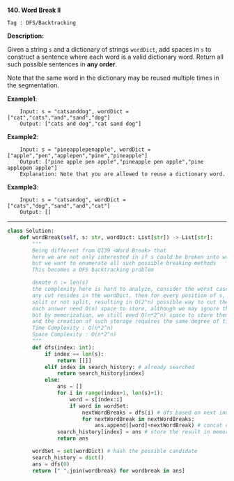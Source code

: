 **140. Word Break II**

```Tag : DFS/Backtracking```

**Description:**

Given a string ```s``` and a dictionary of strings ```wordDict```, add spaces in ```s``` to construct a sentence where each word is a valid dictionary word. Return all such possible sentences in **any order**.

Note that the same word in the dictionary may be reused multiple times in the segmentation.


**Example1**:


		Input: s = "catsanddog", wordDict = ["cat","cats","and","sand","dog"]
		Output: ["cats and dog","cat sand dog"]

 
**Example2**:
 
		Input: s = "pineapplepenapple", wordDict = ["apple","pen","applepen","pine","pineapple"]
		Output: ["pine apple pen apple","pineapple pen apple","pine applepen apple"]
		Explanation: Note that you are allowed to reuse a dictionary word.

**Example3**:

		Input: s = "catsandog", wordDict = ["cats","dog","sand","and","cat"]
		Output: []
      
-----------

```python
class Solution:
    def wordBreak(self, s: str, wordDict: List[str]) -> List[str]:
        """
        Being different from Q139 <Word Break> that 
        here we are not only interested in if s could be broken into words in wordDict
        but we want to enumerate all such possible breaking methods
        This becomes a DFS backtracking problem

        denote n := len(s)
        the complexity here is hard to analyze, consider the worst case that
        any cut resides in the wordDict, then for every position of s, we can
        split or not split, resulting in O(2^n) possible way to cut the string s
        each answer need O(n) space to store, although we may ignore the space used for final ans
        but by memorization, we still need O(n*2^n) space to store them
        and the creation of such storage requires the same degree of time complexity for writing and manipulating strings
        Time Complexity : O(n*2^n)
        Space Complexity : O(n*2^n)
        """
        def dfs(index: int):
            if index == len(s):
                return [[]]
            elif index in search_history: # already searched
                return search_history[index]
            else:
                ans = []
                for i in range(index+1, len(s)+1):
                    word = s[index:i]
                    if word in wordSet:
                        nextWordBreaks = dfs(i) # dfs based on next index
                        for nextWordBreak in nextWordBreaks:
                            ans.append([word]+nextWordBreak) # concat current word found
                search_history[index] = ans # store the result in memory
                return ans 

        wordSet = set(wordDict) # hash the possible candidate
        search_history = dict()
        ans = dfs(0)
        return [" ".join(wordbreak) for wordbreak in ans]
```
